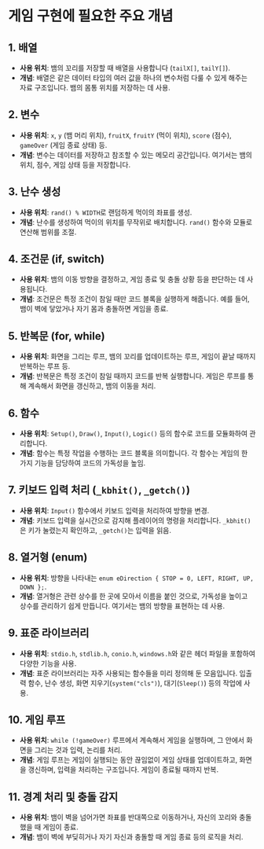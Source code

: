 # 게임 구현에 필요한 주요 개념

## 1. 배열
- **사용 위치**: 뱀의 꼬리를 저장할 때 배열을 사용합니다 (`tailX[]`, `tailY[]`).
- **개념**: 배열은 같은 데이터 타입의 여러 값을 하나의 변수처럼 다룰 수 있게 해주는 자료 구조입니다. 뱀의 몸통 위치를 저장하는 데 사용.

## 2. 변수
- **사용 위치**: `x`, `y` (뱀 머리 위치), `fruitX`, `fruitY` (먹이 위치), `score` (점수), `gameOver` (게임 종료 상태) 등.
- **개념**: 변수는 데이터를 저장하고 참조할 수 있는 메모리 공간입니다. 여기서는 뱀의 위치, 점수, 게임 상태 등을 저장합니다.

## 3. 난수 생성
- **사용 위치**: `rand() % WIDTH`로 랜덤하게 먹이의 좌표를 생성.
- **개념**: 난수를 생성하여 먹이의 위치를 무작위로 배치합니다. `rand()` 함수와 모듈로 연산해 범위를 조절.

## 4. 조건문 (if, switch)
- **사용 위치**: 뱀의 이동 방향을 결정하고, 게임 종료 및 충돌 상황 등을 판단하는 데 사용됩니다.
- **개념**: 조건문은 특정 조건이 참일 때만 코드 블록을 실행하게 해줍니다. 예를 들어, 뱀이 벽에 닿았거나 자기 몸과 충돌하면 게임을 종료.

## 5. 반복문 (for, while)
- **사용 위치**: 화면을 그리는 루프, 뱀의 꼬리를 업데이트하는 루프, 게임이 끝날 때까지 반복하는 루프 등.
- **개념**: 반복문은 특정 조건이 참일 때까지 코드를 반복 실행합니다. 게임은 루프를 통해 계속해서 화면을 갱신하고, 뱀의 이동을 처리.

## 6. 함수
- **사용 위치**: `Setup()`, `Draw()`, `Input()`, `Logic()` 등의 함수로 코드를 모듈화하여 관리합니다.
- **개념**: 함수는 특정 작업을 수행하는 코드 블록을 의미합니다. 각 함수는 게임의 한 가지 기능을 담당하여 코드의 가독성을 높임.

## 7. 키보드 입력 처리 (`_kbhit()`, `_getch()`)
- **사용 위치**: `Input()` 함수에서 키보드 입력을 처리하여 방향을 변경.
- **개념**: 키보드 입력을 실시간으로 감지해 플레이어의 명령을 처리합니다. `_kbhit()`은 키가 눌렸는지 확인하고, `_getch()`는 입력을 읽음.

## 8. 열거형 (enum)
- **사용 위치**: 방향을 나타내는 `enum eDirection { STOP = 0, LEFT, RIGHT, UP, DOWN };`.
- **개념**: 열거형은 관련 상수를 한 곳에 모아서 이름을 붙인 것으로, 가독성을 높이고 상수를 관리하기 쉽게 만듭니다. 여기서는 뱀의 방향을 표현하는 데 사용.

## 9. 표준 라이브러리
- **사용 위치**: `stdio.h`, `stdlib.h`, `conio.h`, `windows.h`와 같은 헤더 파일을 포함하여 다양한 기능을 사용.
- **개념**: 표준 라이브러리는 자주 사용되는 함수들을 미리 정의해 둔 모음입니다. 입출력 함수, 난수 생성, 화면 지우기(`system("cls")`), 대기(`Sleep()`) 등의 작업에 사용.

## 10. 게임 루프
- **사용 위치**: `while (!gameOver)` 루프에서 계속해서 게임을 실행하며, 그 안에서 화면을 그리는 것과 입력, 논리를 처리.
- **개념**: 게임 루프는 게임이 실행되는 동안 끊임없이 게임 상태를 업데이트하고, 화면을 갱신하며, 입력을 처리하는 구조입니다. 게임이 종료될 때까지 반복.

## 11. 경계 처리 및 충돌 감지
- **사용 위치**: 뱀이 벽을 넘어가면 좌표를 반대쪽으로 이동하거나, 자신의 꼬리와 충돌했을 때 게임이 종료.
- **개념**: 뱀이 벽에 부딪히거나 자기 자신과 충돌할 때 게임 종료 등의 로직을 처리.
